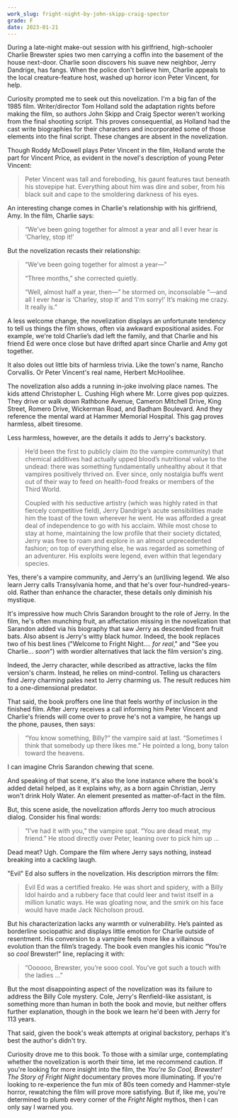 ```yaml
---
work_slug: fright-night-by-john-skipp-craig-spector
grade: F
date: 2023-01-21
---
```


During a late-night make-out session with his girlfriend, high-schooler Charlie Brewster spies two men carrying a coffin into the basement of the house next-door. Charlie soon discovers his suave new neighbor, Jerry Dandrige, has fangs. When the police don't believe him, Charlie appeals to the local creature-feature host, washed up horror icon Peter Vincent, for help.

<!-- end -->

Curiosity prompted me to seek out this novelization. I'm a big fan of the 1985 film. Writer/director Tom Holland sold the adaptation rights before making the film, so authors John Skipp and Craig Spector weren't working from the final shooting script. This proves consequential, as Holland had the cast write biographies for their characters and incorporated some of those elements into the final script. These changes are absent in the novelization.

Though Roddy McDowell plays Peter Vincent in the film, Holland wrote the part for Vincent Price, as evident in the novel's description of young Peter Vincent:

> Peter Vincent was tall and foreboding, his gaunt features taut beneath his stovepipe hat. Everything about him was dire and sober, from his black suit and cape to the smoldering darkness of his eyes.

An interesting change comes in Charlie's relationship with his girlfriend, Amy. In the film, Charlie says:

> “We’ve been going together for almost a year and all I ever hear is ‘Charley, stop it!’

But the novelization recasts their relationship:

> “We’ve been going together for almost a year—”
>
> “Three months,” she corrected quietly.
>
> “Well, almost half a year, then—” he stormed on, inconsolable “—and all I ever hear is ‘Charley, stop it’ and ‘I'm sorry!’ It’s making me crazy. It really is.”

A less welcome change, the novelization displays an unfortunate tendency to tell us things the film shows, often via awkward expositional asides. For example, we're told Charlie’s dad left the family, and that Charlie and his friend Ed were once close but have drifted apart since Charlie and Amy got together.

It also doles out little bits of harmless trivia. Like the town's name,
Rancho Corvallis. Or Peter Vincent's real name, Herbert McHoolihee.

The novelization also adds a running in-joke involving place names. The kids attend Christopher L. Cushing High where Mr. Lorre gives pop quizzes. They drive or walk down Rathbone Avenue, Cameron Mitchell Drive, King Street, Romero Drive, Wickerman Road, and Badham Boulevard. And they reference the mental ward at Hammer Memorial Hospital. This gag proves harmless, albeit tiresome.

Less harmless, however, are the details it adds to Jerry's backstory.

> He’d been the first to publicly claim (to the vampire community) that chemical additives had actually upped blood’s nutritional value to the undead: there was something fundamentally unhealthy about it that vampires positively thrived on. Ever since, only nostalgia buffs went out of their way to feed on health-food freaks or members of the Third World.
>
> Coupled with his seductive artistry (which was highly rated in that fiercely competitive field), Jerry Dandrige’s acute sensibilities made him the toast of the town wherever he went. He was afforded a great deal of independence to go with his acclaim. While most chose to stay at home, maintaining the low profile that their society dictated, Jerry was free to roam and explore in an almost unprecedented fashion; on top of everything else, he was regarded as something of an adventurer. His exploits were legend, even within that legendary species.

Yes, there's a vampire community, and Jerry's an (un)living legend. We also learn Jerry calls Transylvania home, and that he's over four-hundred-years-old. Rather than enhance the character, these details only diminish his mystique.

It's impressive how much Chris Sarandon brought to the role of Jerry. In the film, he's often munching fruit, an affectation missing in the novelization that Sarandon added via his biography that saw Jerry as descended from fruit bats. Also absent is Jerry's witty black humor. Indeed, the book replaces two of his best lines ("Welcome to Fright Night.... _for real_," and "See you Charlie... _soon_") with wordier alternatives that lack the film version's zing.

Indeed, the Jerry character, while described as attractive, lacks the film version's charm. Instead, he relies on mind-control. Telling us characters find Jerry charming pales next to Jerry charming us. The result reduces him to a one-dimensional predator.

That said, the book proffers one line that feels worthy of inclusion in the finished film. After Jerry receives a call informing him Peter Vincent and Charlie's friends will come over to prove he's not a vampire, he hangs up the phone, pauses, then says:

> “You know something, Billy?” the vampire said at last. “Sometimes I think that somebody up there likes me.” He pointed a long, bony talon toward the heavens.

I can imagine Chris Sarandon chewing that scene.

And speaking of that scene, it's also the lone instance where the book's added detail helped, as it explains why, as a born again Christian, Jerry won't drink Holy Water. An element presented as matter-of-fact in the film.

But, this scene aside, the novelization affords Jerry too much atrocious dialog. Consider his final words:

> “I’ve had it with you,” the vampire spat. “You are dead meat, my friend.” He stood directly over Peter, leaning over to pick him up …

Dead meat? Ugh. Compare the film where Jerry says nothing, instead breaking into a cackling laugh.

"Evil" Ed also suffers in the novelization. His description mirrors the film:

> Evil Ed was a certified freako. He was short and spidery, with a Billy Idol hairdo and a rubbery face that could leer and twist itself in a million lunatic ways. He was gloating now, and the smirk on his face would have made Jack Nicholson proud.

But his characterization lacks any warmth or vulnerability. He’s painted as borderline sociopathic and displays little emotion for Charlie outside of resentment. His conversion to a vampire feels more like a villainous evolution than the film’s tragedy. The book even mangles his iconic “You’re so _cool_ Brewster!” line, replacing it with:

> “Oooooo, Brewster, you’re sooo cool. You’ve got such a touch with the ladies …”

But the most disappointing aspect of the novelization was its failure to address the Billy Cole mystery. Cole, Jerry's Renfield-like assistant, is something more than human in both the book and movie, but neither offers further explanation, though in the book we learn he'd been with Jerry for 113 years.

That said, given the book's weak attempts at original backstory, perhaps it's best the author's didn't try.

Curiosity drove me to this book. To those with a similar urge, contemplating whether the novelization is worth their time, let me recommend caution. If you're looking for more insight into the film, the _You're So Cool, Brewster! The Story of Fright Night_ documentary proves more illuminating. If you're looking to re-experience the fun mix of 80s teen comedy and Hammer-style horror, rewatching the film will prove more satisfying. But if, like me, you're determined to plumb every corner of the _Fright Night_ mythos, then I can only say I warned you.
